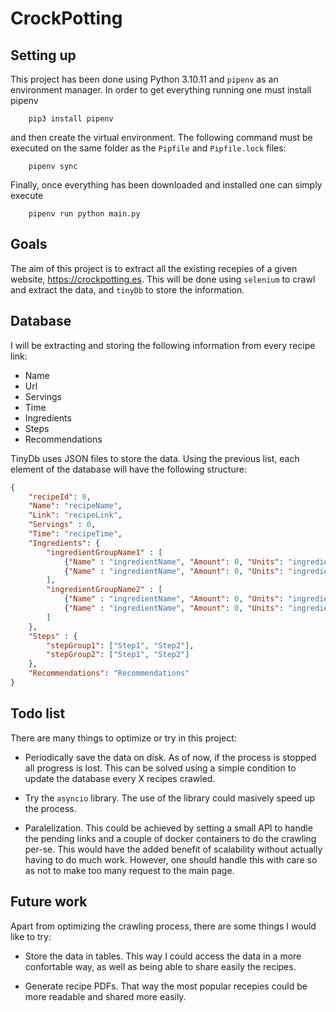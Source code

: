 # CrockPotting

## Setting up

This project has been done using Python 3.10.11 and `pipenv` as an environment manager. In order to get everything running one must install pipenv
```
    pip3 install pipenv
``` 
and then create the virtual environment. The following command must be executed on the same folder as the `Pipfile` and `Pipfile.lock` files:
```
    pipenv sync
```
Finally, once everything has been downloaded and installed one can simply execute
```
    pipenv run python main.py
```
## Goals

The aim of this project is to extract all the existing recepies of a given website, https://crockpotting.es. This will be done using `selenium` to crawl and extract the data, and `tinyDb` to store the information.

## Database

I will be extracting and storing the following information from every recipe link:

- Name
- Url
- Servings
- Time
- Ingredients
- Steps
- Recommendations

TinyDb uses JSON files to store the data. Using the previous list, each element of the database will have the following structure:

```json
{
    "recipeId": 0,
    "Name": "recipeName",
    "Link": "recipeLink",
    "Servings" : 0,
    "Time": "recipeTime",
    "Ingredients": {
        "ingredientGroupName1" : [
            {"Name" : "ingredientName", "Amount": 0, "Units": "ingredientUnits"}
            {"Name" : "ingredientName", "Amount": 0, "Units": "ingredientUnits"}
        ],
        "ingredientGroupName2" : [
            {"Name" : "ingredientName", "Amount": 0, "Units": "ingredientUnits"}
            {"Name" : "ingredientName", "Amount": 0, "Units": "ingredientUnits"}
        ]
    },
    "Steps" : {
        "stepGroup1": ["Step1", "Step2"],
        "stepGroup2": ["Step1", "Step2"]
    },
    "Recommendations": "Recommendations"
}
```

## Todo list

There are many things to optimize or try in this project:

- Periodically save the data on disk. As of now, if the process is stopped all progress is lost. This can be solved using a simple condition to update the database every X recipes crawled. 

- Try the `asyncio` library. The use of the library could masively speed up the process.

- Paralelization. This could be achieved by setting a small API to handle the pending links and a couple of docker containers to do the crawling per-se. This would have the added benefit of scalability without actually having to do much work. However, one should handle this with care so as not to make too many request to the main page. 

## Future work

Apart from optimizing the crawling process, there are some things I would like to try:

- Store the data in tables. This way I could access the data in a more confortable way, as well as being able to share easily the recipes.

- Generate recipe PDFs. That way the most popular recepies could be more readable and shared more easily.

